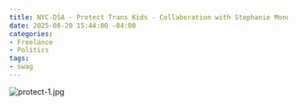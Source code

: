 ```yaml
---
title: NYC-DSA - Protect Trans Kids - Collaboration with Stephanie Monohan
date: 2025-08-20 15:44:00 -04:00
categories:
- Freelance
- Politics
tags:
- swag
---
```


![protect-1.jpg](/uploads/protect-1.jpg)
